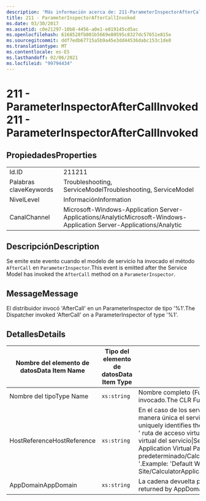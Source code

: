 ```yaml
---
description: 'Más información acerca de: 211-ParameterInspectorAfterCallInvoked'
title: 211 - ParameterInspectorAfterCallInvoked
ms.date: 03/30/2017
ms.assetid: c0e21297-10b8-4456-a0e1-e019145cd5ac
ms.openlocfilehash: 6168528fb001b5669e80595c8327dc57651e815e
ms.sourcegitcommit: ddf7edb67715a5b9a45e3dd44536dabc153c1de0
ms.translationtype: MT
ms.contentlocale: es-ES
ms.lasthandoff: 02/06/2021
ms.locfileid: "99794434"
---
```

# <a name="211---parameterinspectoraftercallinvoked"></a><span data-ttu-id="16cfe-103">211 - ParameterInspectorAfterCallInvoked</span><span class="sxs-lookup"><span data-stu-id="16cfe-103">211 - ParameterInspectorAfterCallInvoked</span></span>

## <a name="properties"></a><span data-ttu-id="16cfe-104">Propiedades</span><span class="sxs-lookup"><span data-stu-id="16cfe-104">Properties</span></span>  
  
|||  
|-|-|  
|<span data-ttu-id="16cfe-105">Id.</span><span class="sxs-lookup"><span data-stu-id="16cfe-105">ID</span></span>|<span data-ttu-id="16cfe-106">211</span><span class="sxs-lookup"><span data-stu-id="16cfe-106">211</span></span>|  
|<span data-ttu-id="16cfe-107">Palabras clave</span><span class="sxs-lookup"><span data-stu-id="16cfe-107">Keywords</span></span>|<span data-ttu-id="16cfe-108">Troubleshooting, ServiceModel</span><span class="sxs-lookup"><span data-stu-id="16cfe-108">Troubleshooting, ServiceModel</span></span>|  
|<span data-ttu-id="16cfe-109">Nivel</span><span class="sxs-lookup"><span data-stu-id="16cfe-109">Level</span></span>|<span data-ttu-id="16cfe-110">Información</span><span class="sxs-lookup"><span data-stu-id="16cfe-110">Information</span></span>|  
|<span data-ttu-id="16cfe-111">Canal</span><span class="sxs-lookup"><span data-stu-id="16cfe-111">Channel</span></span>|<span data-ttu-id="16cfe-112">Microsoft-Windows-Application Server-Applications/Analytic</span><span class="sxs-lookup"><span data-stu-id="16cfe-112">Microsoft-Windows-Application Server-Applications/Analytic</span></span>|  
  
## <a name="description"></a><span data-ttu-id="16cfe-113">Descripción</span><span class="sxs-lookup"><span data-stu-id="16cfe-113">Description</span></span>  

 <span data-ttu-id="16cfe-114">Se emite este evento cuando el modelo de servicio ha invocado el método `AfterCall` en `ParameterInspector`.</span><span class="sxs-lookup"><span data-stu-id="16cfe-114">This event is emitted after the Service Model has invoked the `AfterCall` method on a `ParameterInspector`.</span></span>  
  
## <a name="message"></a><span data-ttu-id="16cfe-115">Message</span><span class="sxs-lookup"><span data-stu-id="16cfe-115">Message</span></span>  

 <span data-ttu-id="16cfe-116">El distribuidor invocó 'AfterCall' en un ParameterInspector de tipo '%1'.</span><span class="sxs-lookup"><span data-stu-id="16cfe-116">The Dispatcher invoked 'AfterCall' on a ParameterInspector of type '%1'.</span></span>  
  
## <a name="details"></a><span data-ttu-id="16cfe-117">Detalles</span><span class="sxs-lookup"><span data-stu-id="16cfe-117">Details</span></span>  
  
|<span data-ttu-id="16cfe-118">Nombre del elemento de datos</span><span class="sxs-lookup"><span data-stu-id="16cfe-118">Data Item Name</span></span>|<span data-ttu-id="16cfe-119">Tipo del elemento de datos</span><span class="sxs-lookup"><span data-stu-id="16cfe-119">Data Item Type</span></span>|<span data-ttu-id="16cfe-120">Descripción</span><span class="sxs-lookup"><span data-stu-id="16cfe-120">Description</span></span>|  
|--------------------|--------------------|-----------------|  
|<span data-ttu-id="16cfe-121">Nombre del tipo</span><span class="sxs-lookup"><span data-stu-id="16cfe-121">Type Name</span></span>|`xs:string`|<span data-ttu-id="16cfe-122">Nombre completo (FullName) de CLR del tipo del `ParameterInspector` invocado.</span><span class="sxs-lookup"><span data-stu-id="16cfe-122">The CLR FullName of the type of the invoked `ParameterInspector`.</span></span>|  
|<span data-ttu-id="16cfe-123">HostReference</span><span class="sxs-lookup"><span data-stu-id="16cfe-123">HostReference</span></span>|`xs:string`|<span data-ttu-id="16cfe-124">En el caso de los servicios hospedados en web, este campo identifica de manera única el servicio en la jerarquía web.</span><span class="sxs-lookup"><span data-stu-id="16cfe-124">For Web-hosted services, this field uniquely identifies the service in the Web hierarchy.</span></span> <span data-ttu-id="16cfe-125">Su formato se define como ' ruta de acceso virtual de la aplicación de nombre de sitio web&#124;ruta de acceso virtual del servicio&#124;ServiceName '.</span><span class="sxs-lookup"><span data-stu-id="16cfe-125">Its format is defined as 'Web Site Name Application Virtual Path&#124;Service Virtual Path&#124;ServiceName'.</span></span> <span data-ttu-id="16cfe-126">Ejemplo: ' sitio web predeterminado/CalculatorApplication&#124;/CalculatorService.svc&#124;CalculatorService '.</span><span class="sxs-lookup"><span data-stu-id="16cfe-126">Example: 'Default Web Site/CalculatorApplication&#124;/CalculatorService.svc&#124;CalculatorService'.</span></span>|  
|<span data-ttu-id="16cfe-127">AppDomain</span><span class="sxs-lookup"><span data-stu-id="16cfe-127">AppDomain</span></span>|`xs:string`|<span data-ttu-id="16cfe-128">La cadena devuelta por AppDomain.CurrentDomain.FriendlyName.</span><span class="sxs-lookup"><span data-stu-id="16cfe-128">The string returned by AppDomain.CurrentDomain.FriendlyName.</span></span>|
